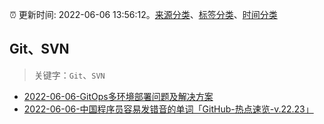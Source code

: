 :alarm_clock: 更新时间: 2022-06-06 13:56:12。[来源分类](../README.md)、[标签分类](../TAGS.md)、[时间分类](../TIMELINE.md)

## Git、SVN


> 关键字：`Git`、`SVN`



- [2022-06-06-GitOps多环境部署问题及解决方案](https://toutiao.io/k/r5y34ux) 
- [2022-06-06-中国程序员容易发错音的单词「GitHub-热点速览-v.22.23」](https://toutiao.io/k/qg0ntlf) 
